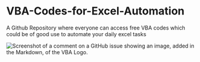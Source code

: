 # VBA-Codes-for-Excel-Automation
A Github Repository where everyone can access free VBA codes which could be of good use to automate your daily excel tasks

![Screenshot of a comment on a GitHub issue showing an image, added in the Markdown, of the VBA Logo.](https://serkonda7.gallerycdn.vsassets.io/extensions/serkonda7/vscode-vba/1.1.0/1759475500448/Microsoft.VisualStudio.Services.Icons.Default)
